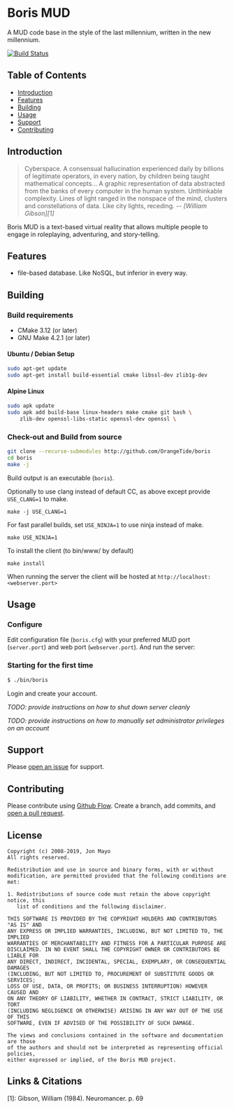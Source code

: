 # Boris MUD

A MUD code base in the style of the last millennium, written in the new millennium.

[![Build Status](https://travis-ci.com/OrangeTide/boris.svg?branch=master)](https://travis-ci.com/OrangeTide/boris)

## Table of Contents

- [Introduction](#introduction)
- [Features](#features)
- [Building](#building)
- [Usage](#usage)
- [Support](#support)
- [Contributing](#contributing)

## Introduction

> Cyberspace. A consensual hallucination experienced daily by billions of
> legitimate operators, in every nation, by children being taught mathematical
> concepts... A graphic representation of data abstracted from the banks of
> every computer in the human system. Unthinkable complexity. Lines of light
> ranged in the nonspace of the mind, clusters and constellations of data. Like
> city lights, receding.
> -- <cite>[William Gibson][1]</cite>

Boris MUD is a text-based virtual reality that allows multiple people to engage in roleplaying, adventuring, and story-telling.

## Features

- file-based database. Like NoSQL, but inferior in every way.

## Building

### Build requirements

- CMake 3.12 (or later)
- GNU Make 4.2.1 (or later)

#### Ubuntu / Debian Setup

```sh
sudo apt-get update
sudo apt-get install build-essential cmake libssl-dev zlib1g-dev
```

#### Alpine Linux

```sh
sudo apk update
sudo apk add build-base linux-headers make cmake git bash \
    zlib-dev openssl-libs-static openssl-dev openssl \
```

### Check-out and Build from source

```sh
git clone --recurse-submodules http://github.com/OrangeTide/boris
cd boris
make -j
```

Build output is an executable (`boris`).

Optionally to use clang instead of default CC, as above except provide `USE_CLANG=1` to make.
```
make -j USE_CLANG=1
```

For fast parallel builds, set `USE_NINJA=1` to use ninja instead of make.
```
make USE_NINJA=1
```

To install the client (to bin/www/ by default)
```
make install
```

When running the server the client will be hosted at `http://localhost:<webserver.port>`

## Usage

### Configure

Edit configuration file (`boris.cfg`) with your preferred MUD port (`server.port`) and web port (`webserver.port`). And run the server:

### Starting for the first time

```sh
$ ./bin/boris
```
Login and create your account.

*TODO: provide instructions on how to shut down server cleanly*

*TODO: provide instructions on how to manually set administrator privileges on an account*

## Support

Please [open an issue](https://github.com/OrangeTide/boris/issues/new) for support.

## Contributing

Please contribute using [Github Flow](https://guides.github.com/introduction/flow/). Create a branch, add commits, and [open a pull request](https://github.com/OrangeTide/boris/compare/).

## License

```
Copyright (c) 2008-2019, Jon Mayo
All rights reserved.

Redistribution and use in source and binary forms, with or without
modification, are permitted provided that the following conditions are met:

1. Redistributions of source code must retain the above copyright notice, this
   list of conditions and the following disclaimer.

THIS SOFTWARE IS PROVIDED BY THE COPYRIGHT HOLDERS AND CONTRIBUTORS "AS IS" AND
ANY EXPRESS OR IMPLIED WARRANTIES, INCLUDING, BUT NOT LIMITED TO, THE IMPLIED
WARRANTIES OF MERCHANTABILITY AND FITNESS FOR A PARTICULAR PURPOSE ARE
DISCLAIMED. IN NO EVENT SHALL THE COPYRIGHT OWNER OR CONTRIBUTORS BE LIABLE FOR
ANY DIRECT, INDIRECT, INCIDENTAL, SPECIAL, EXEMPLARY, OR CONSEQUENTIAL DAMAGES
(INCLUDING, BUT NOT LIMITED TO, PROCUREMENT OF SUBSTITUTE GOODS OR SERVICES;
LOSS OF USE, DATA, OR PROFITS; OR BUSINESS INTERRUPTION) HOWEVER CAUSED AND
ON ANY THEORY OF LIABILITY, WHETHER IN CONTRACT, STRICT LIABILITY, OR TORT
(INCLUDING NEGLIGENCE OR OTHERWISE) ARISING IN ANY WAY OUT OF THE USE OF THIS
SOFTWARE, EVEN IF ADVISED OF THE POSSIBILITY OF SUCH DAMAGE.

The views and conclusions contained in the software and documentation are those
of the authors and should not be interpreted as representing official policies,
either expressed or implied, of the Boris MUD project.
```

## Links & Citations

[1]: Gibson, William (1984). Neuromancer. p. 69
